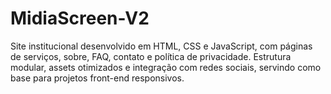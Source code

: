 # MidiaScreen-V2
Site institucional desenvolvido em HTML, CSS e JavaScript, com páginas de serviços, sobre, FAQ, contato e política de privacidade. Estrutura modular, assets otimizados e integração com redes sociais, servindo como base para projetos front-end responsivos.
